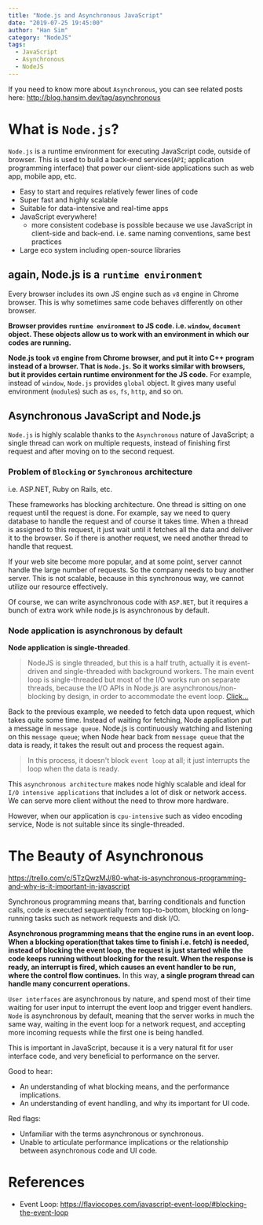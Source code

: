 ```yaml
---
title: "Node.js and Asynchronous JavaScript"
date: "2019-07-25 19:45:00"
author: "Han Sim"
category: "NodeJS"
tags:
  - JavaScript
  - Asynchronous
  - NodeJS
---
```


If you need to know more about `Asynchronous`, you can see related posts here: http://blog.hansim.dev/tag/asynchronous

# What is `Node.js`?

`Node.js` is a runtime environment for executing JavaScript code, outside of browser. This is used to build a back-end services(`API`; application programming interface) that power our client-side applications such as web app, mobile app, etc.

- Easy to start and requires relatively fewer lines of code
- Super fast and highly scalable
- Suitable for data-intensive and real-time apps
- JavaScript everywhere!
  - more consistent codebase is possible because we use JavaScript in client-side and back-end. i.e. same naming conventions, same best practices
- Large eco system including open-source libraries

## again, Node.js is a `runtime environment`

Every browser includes its own JS engine such as `v8` engine in Chrome browser. This is why sometimes same code behaves differently on other browser.

**Browser provides `runtime environment` to JS code. i.e. `window`, `document` object. These objects allow us to work with an environment in which our codes are running.**

**Node.js took `v8` engine from Chrome browser, and put it into C++ program instead of a browser. That is `Node.js`. So it works similar with browsers, but it provides certain runtime environment for the JS code.** For example, instead of `window`, `Node.js` provides `global` object. It gives many useful environment (`module`s) such as `os`, `fs`, `http`, and so on.

## Asynchronous JavaScript and Node.js

`Node.js` is highly scalable thanks to the `Asynchronous` nature of JavaScript; a single thread can work on multiple requests, instead of finishing first request and after moving on to the second request.

### Problem of `Blocking` or `Synchronous` architecture

i.e. ASP.NET, Ruby on Rails, etc.

These frameworks has blocking architecture. One thread is sitting on one request until the request is done. For example, say we need to query database to handle the request and of course it takes time. When a thread is assigned to this request, it just wait until it fetches all the data and deliver it to the browser. So if there is another request, we need another thread to handle that request.

If your web site become more popular, and at some point, server cannot handle the large number of requests. So the company needs to buy another server. This is not scalable, because in this synchronous way, we cannot utilize our resource effectively.

Of course, we can write asynchronous code with `ASP.NET`, but it requires a bunch of extra work while node.js is asynchronous by default.

### Node application is asynchronous by default

**Node application is single-threaded**.

> NodeJS is single threaded, but this is a half truth, actually it is event-driven and single-threaded with background workers. The main event loop is single-threaded but most of the I/O works run on separate threads, because the I/O APIs in Node.js are asynchronous/non-blocking by design, in order to accommodate the event loop. [Click...](https://codeburst.io/how-node-js-single-thread-mechanism-work-understanding-event-loop-in-nodejs-230f7440b0ea)

Back to the previous example, we needed to fetch data upon request, which takes quite some time. Instead of waiting for fetching, Node application put a message in `message queue`. Node.js is continuously watching and listening on this `message queue`; when Node hear back from `message queue` that the data is ready, it takes the result out and process the request again. 

> In this process, it doesn't block `event loop` at all; it just interrupts the loop when the data is ready.

This `asynchronous architecture` makes node highly scalable and ideal for `I/O intensive applications` that includes a lot of disk or network access. We can serve more client without the need to throw more hardware.

However, when our application is `cpu-intensive` such as video encoding service, Node is not suitable since its single-threaded.

# The Beauty of Asynchronous

https://trello.com/c/5TzQwzMJ/80-what-is-asynchronous-programming-and-why-is-it-important-in-javascript

Synchronous programming means that, barring conditionals and function calls, code is executed sequentially from top-to-bottom, blocking on long-running tasks such as network requests and disk I/O.

**Asynchronous programming means that the engine runs in an event loop. When a blocking operation(that takes time to finish i.e. fetch) is needed, instead of blocking the event loop, the request is just started while the code keeps running without blocking for the result. When the response is ready, an interrupt is fired, which causes an event handler to be run, where the control flow continues.** In this way, **a single program thread can handle many concurrent operations.**

`User interfaces` are asynchronous by nature, and spend most of their time waiting for user input to interrupt the event loop and trigger event handlers.
`Node` is asynchronous by default, meaning that the server works in much the same way, waiting in the event loop for a network request, and accepting more incoming requests while the first one is being handled.

This is important in JavaScript, because it is a very natural fit for user interface code, and very beneficial to performance on the server.

Good to hear:

- An understanding of what blocking means, and the performance implications.
- An understanding of event handling, and why its important for UI code.

Red flags:

- Unfamiliar with the terms asynchronous or synchronous.
- Unable to articulate performance implications or the relationship between asynchronous code and UI code.

# References

- Event Loop: https://flaviocopes.com/javascript-event-loop/#blocking-the-event-loop
